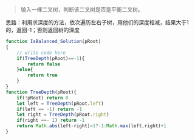 >输入一棵二叉树，判断该二叉树是否是平衡二叉树。

思路：利用求深度的方法，依次遍历左右子树，用他们的深度相减，结果大于1的，返回-1；否则返回树的深度

```js
function IsBalanced_Solution(pRoot)
{
    // write code here
    if(TreeDepth(pRoot)==-1){
        return false
    }else{
        return true
    }
}
function TreeDepth(pRoot){
    if(!pRoot) return 0
    let left = TreeDepth(pRoot.left)
    if(left == -1) return -1
    let right = TreeDepth(pRoot.right)
    if(right ==- 1) return -1
    return Math.abs(left-right)>1?-1:Math.max(left,right)+1
}
```